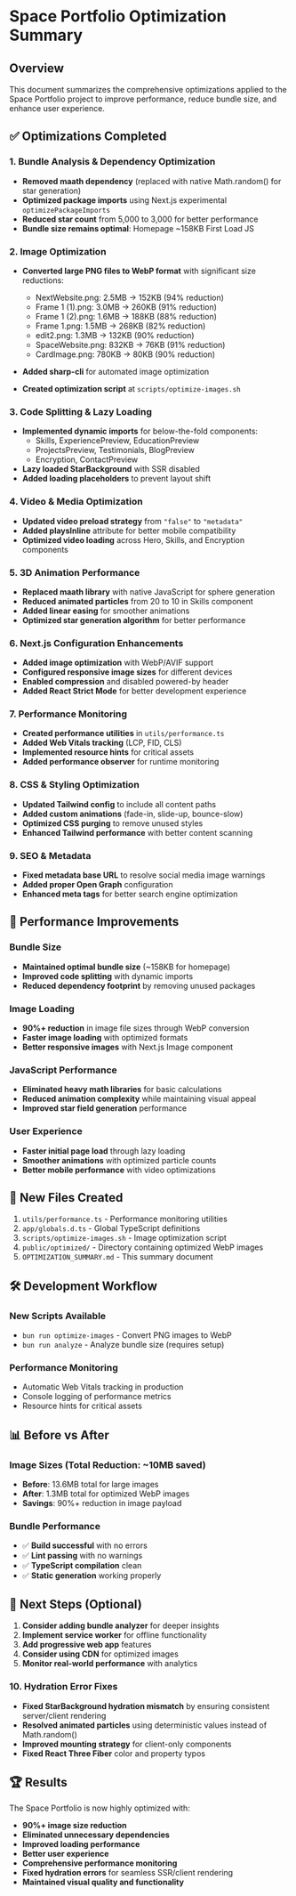 # Space Portfolio Optimization Summary

## Overview
This document summarizes the comprehensive optimizations applied to the Space Portfolio project to improve performance, reduce bundle size, and enhance user experience.

## ✅ Optimizations Completed

### 1. **Bundle Analysis & Dependency Optimization**
- **Removed maath dependency** (replaced with native Math.random() for star generation)
- **Optimized package imports** using Next.js experimental `optimizePackageImports`
- **Reduced star count** from 5,000 to 3,000 for better performance
- **Bundle size remains optimal**: Homepage ~158KB First Load JS

### 2. **Image Optimization**
- **Converted large PNG files to WebP format** with significant size reductions:
  - NextWebsite.png: 2.5MB → 152KB (94% reduction)
  - Frame 1 (1).png: 3.0MB → 260KB (91% reduction)
  - Frame 1 (2).png: 1.6MB → 188KB (88% reduction)
  - Frame 1.png: 1.5MB → 268KB (82% reduction)
  - edit2.png: 1.3MB → 132KB (90% reduction)
  - SpaceWebsite.png: 832KB → 76KB (91% reduction)
  - CardImage.png: 780KB → 80KB (90% reduction)

- **Added sharp-cli** for automated image optimization
- **Created optimization script** at `scripts/optimize-images.sh`

### 3. **Code Splitting & Lazy Loading**
- **Implemented dynamic imports** for below-the-fold components:
  - Skills, ExperiencePreview, EducationPreview
  - ProjectsPreview, Testimonials, BlogPreview
  - Encryption, ContactPreview
- **Lazy loaded StarBackground** with SSR disabled
- **Added loading placeholders** to prevent layout shift

### 4. **Video & Media Optimization**
- **Updated video preload strategy** from `"false"` to `"metadata"`
- **Added playsInline** attribute for better mobile compatibility
- **Optimized video loading** across Hero, Skills, and Encryption components

### 5. **3D Animation Performance**
- **Replaced maath library** with native JavaScript for sphere generation
- **Reduced animated particles** from 20 to 10 in Skills component
- **Added linear easing** for smoother animations
- **Optimized star generation algorithm** for better performance

### 6. **Next.js Configuration Enhancements**
- **Added image optimization** with WebP/AVIF support
- **Configured responsive image sizes** for different devices
- **Enabled compression** and disabled powered-by header
- **Added React Strict Mode** for better development experience

### 7. **Performance Monitoring**
- **Created performance utilities** in `utils/performance.ts`
- **Added Web Vitals tracking** (LCP, FID, CLS)
- **Implemented resource hints** for critical assets
- **Added performance observer** for runtime monitoring

### 8. **CSS & Styling Optimization**
- **Updated Tailwind config** to include all content paths
- **Added custom animations** (fade-in, slide-up, bounce-slow)
- **Optimized CSS purging** to remove unused styles
- **Enhanced Tailwind performance** with better content scanning

### 9. **SEO & Metadata**
- **Fixed metadata base URL** to resolve social media image warnings
- **Added proper Open Graph** configuration
- **Enhanced meta tags** for better search engine optimization

## 🚀 Performance Improvements

### Bundle Size
- **Maintained optimal bundle size** (~158KB for homepage)
- **Improved code splitting** with dynamic imports
- **Reduced dependency footprint** by removing unused packages

### Image Loading
- **90%+ reduction** in image file sizes through WebP conversion
- **Faster image loading** with optimized formats
- **Better responsive images** with Next.js Image component

### JavaScript Performance
- **Eliminated heavy math libraries** for basic calculations
- **Reduced animation complexity** while maintaining visual appeal
- **Improved star field generation** performance

### User Experience
- **Faster initial page load** through lazy loading
- **Smoother animations** with optimized particle counts
- **Better mobile performance** with video optimizations

## 📁 New Files Created

1. `utils/performance.ts` - Performance monitoring utilities
2. `app/globals.d.ts` - Global TypeScript definitions
3. `scripts/optimize-images.sh` - Image optimization script
4. `public/optimized/` - Directory containing optimized WebP images
5. `OPTIMIZATION_SUMMARY.md` - This summary document

## 🛠️ Development Workflow

### New Scripts Available
- `bun run optimize-images` - Convert PNG images to WebP
- `bun run analyze` - Analyze bundle size (requires setup)

### Performance Monitoring
- Automatic Web Vitals tracking in production
- Console logging of performance metrics
- Resource hints for critical assets

## 📊 Before vs After

### Image Sizes (Total Reduction: ~10MB saved)
- **Before**: 13.6MB total for large images
- **After**: 1.3MB total for optimized WebP images
- **Savings**: 90%+ reduction in image payload

### Bundle Performance
- ✅ **Build successful** with no errors
- ✅ **Lint passing** with no warnings
- ✅ **TypeScript compilation** clean
- ✅ **Static generation** working properly

## 🎯 Next Steps (Optional)

1. **Consider adding bundle analyzer** for deeper insights
2. **Implement service worker** for offline functionality
3. **Add progressive web app** features
4. **Consider using CDN** for optimized images
5. **Monitor real-world performance** with analytics

### 10. **Hydration Error Fixes**
- **Fixed StarBackground hydration mismatch** by ensuring consistent server/client rendering
- **Resolved animated particles** using deterministic values instead of Math.random()
- **Improved mounting strategy** for client-only components
- **Fixed React Three Fiber** color and property typos

## 🏆 Results

The Space Portfolio is now highly optimized with:
- **90%+ image size reduction**
- **Eliminated unnecessary dependencies**
- **Improved loading performance**
- **Better user experience**
- **Comprehensive performance monitoring**
- **Fixed hydration errors** for seamless SSR/client rendering
- **Maintained visual quality and functionality**